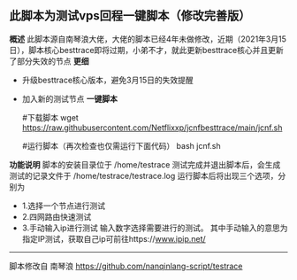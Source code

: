 此脚本为测试vps回程一键脚本（修改完善版）
---------------
**概述**
此脚本源自南琴浪大佬，大佬的脚本已经4年未做修改，近期（2021年3月15日），脚本核心besttrace即将过期，小弟不才，就此更新besttrace核心并且更新了部分失效的节点
**更细**
 - 升级besttrace核心版本，避免3月15日的失效提醒
 - 加入新的测试节点
**一键脚本**

    #下载脚本
    wget https://raw.githubusercontent.com/Netflixxp/jcnfbesttrace/main/jcnf.sh

    #运行脚本（再次检查也仅需运行下面代码）
    bash jcnf.sh


**功能说明**
脚本的安装目录位于 /home/testrace
测试完成并退出脚本后，会生成测试的记录文件于 /home/testrace/testrace.log
运行脚本后将出现三个选项，分别为
- 1.选择一个节点进行测试
- 2.四网路由快速测试
- 3.手动输入ip进行测试
输入数字选择需要进行的测试。
其中手动输入的意思为指定IP测试，获取自己ip可前往https://www.ipip.net/


----------


脚本修改自 南琴浪 https://github.com/nanqinlang-script/testrace
